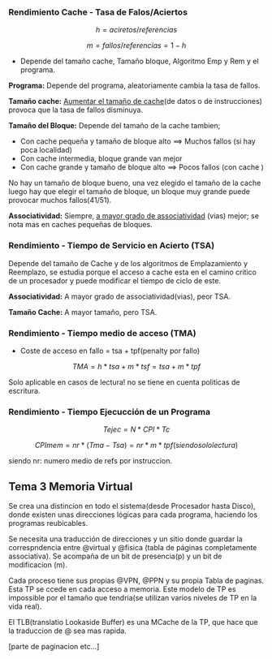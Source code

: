 ### Rendimiento Cache - Tasa de Falos/Aciertos

$$
h = aciretos/referencias
$$

$$
m = fallos/referencias = 1-h
$$

* Depende del tamaño cache, Tamaño bloque, Algoritmo Emp y Rem y el programa.

**Programa:** Depende del programa, aleatoriamente cambia la tasa de fallos.

**Tamaño cache:** <u>Aumentar el tamaño de cache</u>(de datos o de instrucciones) provoca que la tasa de fallos disminuya.

**Tamaño del Bloque:** Depende del tamaño de la cache tambien; 

* Con cache pequeña y tamaño de bloque alto ==> Muchos fallos (si hay poca localidad)
* Con cache intermedia, bloque grande van mejor
* Con cache grande y tamaño de bloque alto ==> Pocos fallos (con cache )

No hay un tamaño de bloque bueno, una vez elegido el tamaño de la cache luego hay que elegir el tamaño de bloque, un bloque muy grande puede provocar muchos fallos(41/51).

**Associatividad:** Siempre, <u>a mayor grado de associatividad</u> (vias) mejor; se nota mas en caches pequeñas de bloques.

### Rendimiento - Tiempo de Servicio en Acierto (TSA)

Depende del tamaño de Cache y de los algoritmos de Emplazamiento y Reemplazo, se estudia porque el acceso a cache esta en el camino critico de un procesador y puede modificar el tiempo de ciclo de este.

**Associatividad:** A mayor grado de associatividad(vias), peor TSA.

**Tamaño Cache:** A mayor tamaño, pero TSA.

### Rendimiento - Tiempo medio de acceso (TMA)

* Coste de acceso en fallo = tsa + tpf(penalty por fallo)

$$
TMA = h*tsa + m*tsf  = tsa + m*tpf
$$

Solo aplicable en casos de lectura! no se tiene en cuenta politicas de escritura.

### Rendimiento - Tiempo Ejecucción de un Programa

$$
Tejec = N*CPI*Tc
$$

$$
CPImem = nr * (Tma -Tsa) = nr * m * tpf(siendo solo lectura)
$$

siendo nr: numero medio de refs por instruccion.

## Tema 3 Memoria Virtual

Se crea una distincion en todo el sistema(desde Procesador hasta Disco), donde existen unas direcciones lógicas para cada programa, haciendo los programas reubicables. 

Se necesita una traducción de direcciones y un sitio donde guardar la correspndencia entre @virtual y @fisica (tabla de páginas completamente associativa). Se acompaña de un bit de presencia(p) y un bit de modificacion (m).

Cada proceso tiene sus propias @VPN, @PPN y su propia Tabla de paginas. Esta TP se ccede en cada acceso a memoria. Este modelo de TP es impossible por el tamaño que tendria(se utilizan varios niveles de TP en la vida real).

El TLB(translatio Lookaside Buffer) es una MCache de la TP, que hace que la traduccion de @ sea mas rapida.

[parte de paginacion etc...]






